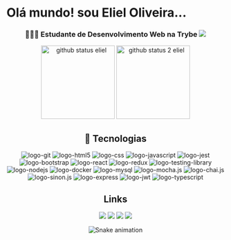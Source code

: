 <h1> Olá mundo! sou Eliel Oliveira...</h1>

<div align="center">  
  <h3>👨🏻‍💻 Estudante de Desenvolvimento Web na Trybe <img src="https://geps.dev/progress/60" /></h3>
  <img height="170em" src="https://github-readme-stats.vercel.app/api?username=eliel-oliveira&theme=blue-green" alt="github status eliel"/>
  <img height="170em" src="https://github-readme-stats.vercel.app/api/top-langs/?username=eliel-oliveira&theme=blue-green" alt ="github status 2 eliel" />  
</div>

<div align="center">
<h2>📡 Tecnologias</h2>
<img src="https://img.shields.io/badge/GIT-E44C30?style=for-the-badge&logo=git&logoColor=white" alt="logo-git"/>
<img src="https://img.shields.io/badge/HTML5-E34F26?style=for-the-badge&logo=html5&logoColor=white" alt="logo-html5"/>
<img src="https://img.shields.io/badge/CSS3-1572B6?style=for-the-badge&logo=css3&logoColor=white" alt="logo-css"/>
<img src="https://img.shields.io/badge/JavaScript-F7DF1E?style=for-the-badge&logo=javascript&logoColor=black" alt="logo-javascript"/>
<img src="https://camo.githubusercontent.com/5ec7b7ed343219da6b2213349bacdc389803950b5298464b35e76f7ab6ccf27d/68747470733a2f2f696d672e736869656c64732e696f2f62616467652f4a6573742d4332313332353f7374796c653d666f722d7468652d6261646765266c6f676f3d6a657374266c6f676f436f6c6f723d7768697465" alt="logo-jest"/>
<img src="https://img.shields.io/badge/Bootstrap-563D7C?style=for-the-badge&logo=bootstrap&logoColor=white" alt="logo-bootstrap"/>
<img src="https://img.shields.io/badge/React-20232A?style=for-the-badge&logo=react&logoColor=61DAFB" alt="logo-react"/>
<img src="https://img.shields.io/badge/Redux-593D88?style=for-the-badge&logo=redux&logoColor=white" alt="logo-redux"/>
<img src="https://img.shields.io/badge/testing%20library-323330?style=for-the-badge&logo=testing-library&logoColor=red" alt="logo-testing-library"/>
<img src="https://img.shields.io/badge/Node.js-43853D?style=for-the-badge&logo=node.js&logoColor=white" alt="logo-nodejs"/>
<img src="https://camo.githubusercontent.com/b54d2e6bf5f15ddf3dd884b7d1bf21c7d5cc8798d119d74a6538c1a1b583a49b/68747470733a2f2f696d672e736869656c64732e696f2f62616467652f446f636b65722d3234393645443f7374796c653d666f722d7468652d6261646765266c6f676f3d646f636b6572266c6f676f436f6c6f723d7768697465" alt="logo-docker"/>
<img src="https://img.shields.io/badge/MySQL-00000F?style=for-the-badge&logo=mysql&logoColor=white" alt="logo-mysql"/>
<img src="https://img.shields.io/badge/mocha.js-323330?style=for-the-badge&logo=mocha&logoColor=Brown" alt="logo-mocha.js"/>
<img src="https://img.shields.io/badge/chai.js-323330?style=for-the-badge&logo=chai&logoColor=red" alt="logo-chai.js"/>
<img src="https://img.shields.io/badge/sinon.js-323330?style=for-the-badge&logo=sinon" alt="logo-sinon.js"/>
<img src="https://camo.githubusercontent.com/7f73136d92799b19be179d1ed87b461120c35ed917c7d5ab59a7606209da7bd3/68747470733a2f2f696d672e736869656c64732e696f2f62616467652f457870726573732e6a732d3030303030303f7374796c653d666f722d7468652d6261646765266c6f676f3d65787072657373266c6f676f436f6c6f723d7768697465" alt="logo-express"/>
<img src="https://camo.githubusercontent.com/92407fc26e09271d8137b8aaf1585b266f04046b96f1564dfe5a69f146e21301/68747470733a2f2f696d672e736869656c64732e696f2f62616467652f4a57542d3030303030303f7374796c653d666f722d7468652d6261646765266c6f676f3d4a534f4e253230776562253230746f6b656e73266c6f676f436f6c6f723d7768697465" alt="logo-jwt" />
<img src="https://img.shields.io/badge/TypeScript-007ACC?style=for-the-badge&logo=typescript&logoColor=white" alt="logo-typescript"/>
</div>

<div align="center">
<h2>Links</h2>
  <a href="https://www.youtube.com/channel/UC7KsOdRsIint4zl08eC-mGg" target="_blank"><img src="https://img.shields.io/badge/YouTube-FF0000?style=for-the-badge&logo=youtube&logoColor=white" target="_blank"></a>
  <a href="https://www.instagram.com/eliel.oliveira96/?theme=dark" target="_blank"><img src="https://img.shields.io/badge/-Instagram-%23E4405F?style=for-the-badge&logo=instagram&logoColor=white" target="_blank"></a> 
  <a href = "mailto:elielsjc@hotmail.com"><img src="https://img.shields.io/badge/Microsoft_Outlook-0078D4?style=for-the-badge&logo=microsoft-outlook&logoColor=white" target="_blank"></a>
  <a href="https://www.linkedin.com/in/dev-eliel-oliveira/" target="_blank"><img src="https://img.shields.io/badge/-LinkedIn-%230077B5?style=for-the-badge&logo=linkedin&logoColor=white" target="_blank"></a>
  
  ![Snake animation](https://github.com/eliel-oliveira/eliel-oliveira/blob/output/github-contribution-grid-snake.svg)

</div>
